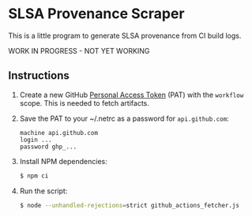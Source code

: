 # SLSA Provenance Scraper

This is a little program to generate SLSA provenance from CI build logs.

WORK IN PROGRESS - NOT YET WORKING

## Instructions

1.  Create a new GitHub
    [Personal Access Token](https://github.com/settings/tokens/new) (PAT)
    with the `workflow` scope. This is needed to fetch artifacts.


2.  Save the PAT to your ~/.netrc as a password for `api.github.com`:

    ```none
    machine api.github.com
    login ...
    password ghp_...
    ```

2.  Install NPM dependencies:

    ```bash
    $ npm ci
    ```

3.  Run the script:

    ```bash
    $ node --unhandled-rejections=strict github_actions_fetcher.js
    ```
